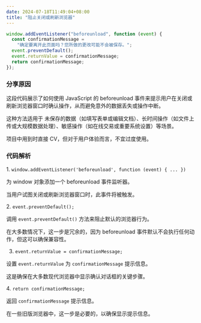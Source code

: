 ```yaml
---
date: 2024-07-18T11:49:04+08:00
title: "阻止关闭或刷新浏览器"
---
```


```js
window.addEventListener("beforeunload", function (event) {
  const confirmationMessage =
    "确定要离开此页面吗？您所做的更改可能不会被保存。";
  event.preventDefault();
  event.returnValue = confirmationMessage;
  return confirmationMessage;
});
```

### 分享原因

这段代码展示了如何使用 JavaScript 的 beforeunload 事件来提示用户在关闭或刷新浏览器窗口时确认操作，从而避免意外的数据丢失或操作中断。

这种方法适用于 未保存的数据（如填写表单或编辑文档）、长时间操作（如文件上传或大规模数据处理）、敏感操作（如在线交易或重要系统设置）等场景。

项目中用到时直接 CV，但对于用户体验而言，不宜过度使用。

### 代码解析

1. `window.addEventListener('beforeunload', function (event) { ... })`

为 window 对象添加一个 beforeunload 事件监听器。

当用户试图关闭或刷新浏览器窗口时，此事件将被触发。

2. `event.preventDefault();`

调用 `event.preventDefault()` 方法来阻止默认的浏览器行为。

在大多数情况下，这一步是冗余的，因为 beforeunload 事件默认不会执行任何动作，但这可以确保兼容性。

3. `event.returnValue = confirmationMessage;`

设置 `event.returnValue` 为 `confirmationMessage` 提示信息。

这是确保在大多数现代浏览器中显示确认对话框的关键步骤。

4. `return confirmationMessage;`

返回 `confirmationMessage` 提示信息。

在一些旧版浏览器中，这一步是必要的，以确保显示提示信息。
